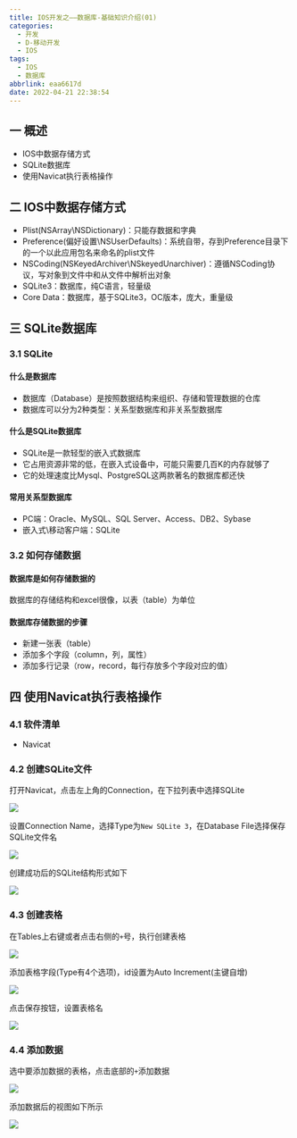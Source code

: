 ```yaml
---
title: IOS开发之——数据库-基础知识介绍(01)
categories:
  - 开发
  - D-移动开发
  - IOS
tags:
  - IOS
  - 数据库
abbrlink: eaa6617d
date: 2022-04-21 22:38:54
---
```

## 一 概述

* IOS中数据存储方式
* SQLite数据库
* 使用Navicat执行表格操作

<!--more-->

##  二 IOS中数据存储方式

* Plist(NSArray\\NSDictionary)：只能存数据和字典
* Preference(偏好设置\\NSUserDefaults)：系统自带，存到Preference目录下的一个以此应用包名来命名的plist文件
* NSCoding(NSKeyedArchiver\\NSkeyedUnarchiver)：遵循NSCoding协议，写对象到文件中和从文件中解析出对象
* SQLite3：数据库，纯C语言，轻量级
* Core Data：数据库，基于SQLite3，OC版本，庞大，重量级

## 三 SQLite数据库

### 3.1 SQLite

#### 什么是数据库

* 数据库（Database）是按照数据结构来组织、存储和管理数据的仓库
* 数据库可以分为2种类型：关系型数据库和非关系型数据库

#### 什么是SQLite数据库

* SQLite是一款轻型的嵌入式数据库
* 它占用资源非常的低，在嵌入式设备中，可能只需要几百K的内存就够了
* 它的处理速度比Mysql、PostgreSQL这两款著名的数据库都还快

#### 常用关系型数据库

* PC端：Oracle、MySQL、SQL Server、Access、DB2、Sybase
* 嵌入式\移动客户端：SQLite

### 3.2 如何存储数据

#### 数据库是如何存储数据的

数据库的存储结构和excel很像，以表（table）为单位

#### 数据库存储数据的步骤

* 新建一张表（table）
* 添加多个字段（column，列，属性）
* 添加多行记录（row，record，每行存放多个字段对应的值）

## 四 使用Navicat执行表格操作

### 4.1 软件清单

* Navicat

### 4.2 创建SQLite文件

打开Navicat，点击左上角的Connection，在下拉列表中选择SQLite

![][1]

设置Connection Name，选择Type为`New SQLite 3`，在Database File选择保存SQLite文件名

![][2]

创建成功后的SQLite结构形式如下

![][3]

### 4.3 创建表格

在Tables上右键或者点击右侧的`+`号，执行创建表格

![][4]

添加表格字段(Type有4个选项)，id设置为Auto Increment(主键自增)

![][5]

点击保存按钮，设置表格名

![][6]

### 4.4 添加数据

选中要添加数据的表格，点击底部的`+`添加数据

![][7]

添加数据后的视图如下所示

![][8]


[1]:https://fastly.jsdelivr.net/gh/PGzxc/CDN@master/blog-ios/ios-sqlite-01-connect-sqlite.png
[2]:https://fastly.jsdelivr.net/gh/PGzxc/CDN@master/blog-ios/ios-sqlite-01-save-sqlite-file.gif
[3]:https://fastly.jsdelivr.net/gh/PGzxc/CDN@master/blog-ios/ios-sqlite-01-sqlite-create-success.png
[4]:https://fastly.jsdelivr.net/gh/PGzxc/CDN@master/blog-ios/ios-sqlite-01-create-table.png
[5]:https://fastly.jsdelivr.net/gh/PGzxc/CDN@master/blog-ios/ios-sqlite-01-table-keys.png
[6]:https://fastly.jsdelivr.net/gh/PGzxc/CDN@master/blog-ios/ios-sqlite-01-table-save.png
[7]:https://fastly.jsdelivr.net/gh/PGzxc/CDN@master/blog-ios/ios-sqlite-01-table-add-value.png
[8]:https://fastly.jsdelivr.net/gh/PGzxc/CDN@master/blog-ios/ios-sqlite-01-table-records.png

